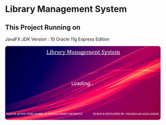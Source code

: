# Library Management System

## This Project Running on

JavaFX
JDK Version : 10
Oracle 11g Express Edition

![Splash Screen](screenshots/SplashScreen.png)